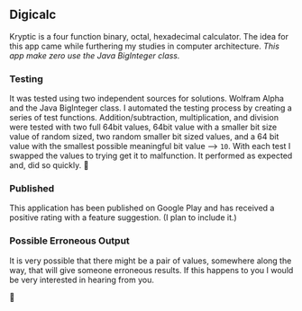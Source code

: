 
## Digicalc 
Kryptic is a four function binary, octal, hexadecimal calculator. The idea for this app came while furthering 
my studies in computer architecture. *This app make zero use the Java BigInteger class.* 

### Testing
It was tested using two independent sources for solutions. Wolfram Alpha and the Java 
BigInteger class. I automated the testing process by creating a series of test functions. 
Addition/subtraction, multiplication, and division were tested with two full 64bit values, 64bit value 
with a smaller bit size value of random sized, two random smaller bit sized values,
and a 64 bit value with the smallest possible meaningful bit value --> `10`. 
With each test I swapped the values to trying get it to malfunction. It performed as 
expected and, did so quickly. :muscle:

### Published
This application has been published on Google Play and has received a positive rating with a 
feature suggestion. (I plan to include it.)
 
### Possible Erroneous Output
It is very possible that there might be a pair of values, somewhere along the way, that 
will give someone erroneous results. If this happens to you I would be very interested in hearing 
from you. 


:vulcan_salute: